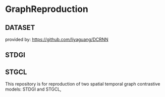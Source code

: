# GraphReproduction

## DATASET
provided by:
https://github.com/liyaguang/DCRNN
## STDGI

## STGCL
This repository is for reproduction of two spatial temporal graph contrastive models: STDGI and STGCL,

